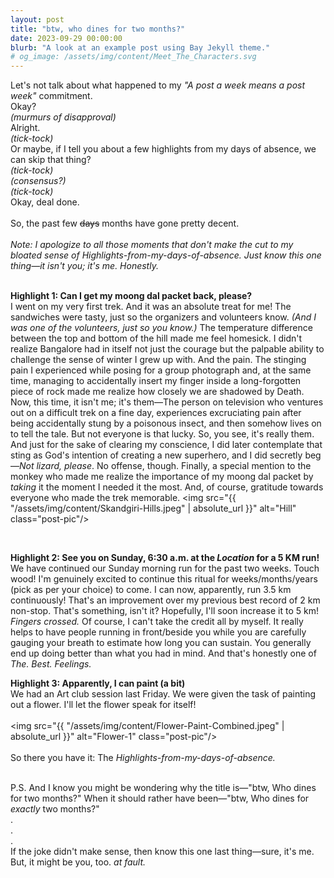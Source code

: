 ```yaml
---
layout: post
title: "btw, who dines for two months?"
date: 2023-09-29 00:00:00
blurb: "A look at an example post using Bay Jekyll theme."
# og_image: /assets/img/content/Meet_The_Characters.svg
---
```


Let's not talk about what happened to my <i>"A post a week means a post week"</i> commitment.
<br>
Okay?
<br>
<i>(murmurs of disapproval)</i>
<br>
Alright.
<br>
<i>(tick-tock)</i>
<br>
Or maybe, if I tell you about a few highlights from my days of absence, we can skip that thing?
<br>
<i>(tick-tock)</i>
<br>
<i>(consensus?)</i>
<br>
<i>(tick-tock)</i>
<br>
Okay, deal done.
<br>
<br>
So, the past few <s>days</s> months have gone pretty decent.
<br>
<br>
<i>Note: I apologize to all those moments that don't make the cut to my bloated sense of Highlights-from-my-days-of-absence. Just know this one thing—it isn't you; it's me. Honestly.
</i>
<br>
<br>

<b>Highlight 1: Can I get my moong dal packet back, please?</b>
<br>
I went on my very first trek. And it was an absolute treat for me!
The sandwiches were tasty, just so the organizers and volunteers know. <i>(And I was one of the volunteers, just so you know.)</i> The temperature difference between the top and bottom of the hill made me feel homesick. I didn't realize Bangalore had in itself not just the courage but the palpable ability to challenge the sense of winter I grew up with. And the pain. The stinging pain I experienced while posing for a group photograph and, at the same time, managing to accidentally insert my finger inside a long-forgotten piece of rock made me realize how closely we are shadowed by Death. Now, this time, it isn't me; it's them—The person on television who ventures out on a difficult trek on a fine day, experiences excruciating pain after being accidentally stung by a poisonous insect, and then somehow lives on to tell the tale. But not everyone is that lucky. So, you see, it's really them. And just for the sake of clearing my conscience, I did later contemplate that sting as God's intention of creating a new superhero, and I did secretly beg—<i>Not lizard, please</i>. No offense, though. Finally, a special mention to the monkey who made me realize the importance of my moong dal packet by <i>taking</i> it the moment I needed it the most. And, of course, gratitude towards everyone who made the trek memorable.
<img src="{{ "/assets/img/content/Skandgiri-Hills.jpeg" | absolute_url }}" alt="Hill" class="post-pic"/>

<br>

<b>Highlight 2: See you on Sunday, 6:30 a.m. at the <i>Location</i> for a 5 KM run!</b>
<br>
We have continued our Sunday morning run for the past two weeks. Touch wood! I'm genuinely excited to continue this ritual for weeks/months/years (pick as per your choice) to come. I can now, apparently, run 3.5 km continuously! That's an improvement over my previous best record of 2 km non-stop. That's something, isn't it? Hopefully, I'll soon increase it to 5 km! <i>Fingers crossed.</i>
Of course, I can't take the credit all by myself. It really helps to have people running in front/beside you while you are carefully gauging your breath to estimate how long you can sustain. You generally end up doing better than what you had in mind. And that's honestly one of <i>The. Best. Feelings.</i>

<b>Highlight 3: Apparently, I can paint (a bit)</b>
<br>
We had an Art club session last Friday. We were given the task of painting out a flower. I'll let the flower speak for itself!
<br>
<br>
<img src="{{ "/assets/img/content/Flower-Paint-Combined.jpeg" | absolute_url }}" alt="Flower-1" class="post-pic"/>
<br>
<br>
So there you have it: The <i>Highlights-from-my-days-of-absence.</i>

<br>
P.S. And I know you might be wondering why the title is—"btw, Who dines for two months?"
When it should rather have been—"btw, Who dines for <i>exactly</i> two months?"
<br> 
.<br>
.<br>
.<br>
If the joke didn't make sense, then know this one last thing—sure, it's me. But, it might be you, too.<i> at fault.</i>
